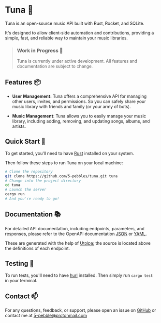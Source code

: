 # Tuna 🍣

Tuna is an open-source music API built with Rust, Rocket, and SQLite.

It's designed to allow client-side automation and contributions, providing a simple, fast, and reliable way to maintain your music libraries.


> ### Work in Progress 🚧
>
> Tuna is currently under active development. All features and documentation are subject to change.


## Features 📦

- **User Management:** Tuna offers a comprehensive API for managing other users, invites, and permissions. So you can safely share your music library with friends and family (or your army of bots).

- **Music Management:** Tuna allows you to easily manage your music library, including adding, removing, and updating songs, albums, and artists.


## Quick Start 🚀

To get started, you'll need to have [Rust](https://www.rust-lang.org/tools/install) installed on your system.

Then follow these steps to run Tuna on your local machine:

```bash
# Clone the repository
git clone https://github.com/5-pebbles/tuna.git tuna
# Change into the project directory
cd tuna
# Launch the server
cargo run
# And you're ready to go!
```


## Documentation 📚

For detailed API documentation, including endpoints, parameters, and responses, please refer to the OpenAPI documentation [JSON](./docs/openapi.json) or [YAML](./docs/openapi.yaml).

These are generated with the help of [Utoipa](https://github.com/juhaku/utoipa); the source is located above the definitions of each endpoint.

## Testing 🧪

To run tests, you'll need to have [hurl](https://github.com/Orange-OpenSource/hurl) installed. Then simply run `cargo test` in your terminal.


## Contact 📫

For any questions, feedback, or support, please open an issue on [GitHub](https://github.com/5-pebbles/tuna/issues) or contact me at [5-pebble@protonmail.com](mailto:5-pebble@protonmail.com)
